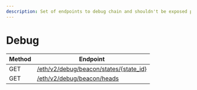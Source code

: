 ```yaml
---
description: Set of endpoints to debug chain and shouldn't be exposed publicly.
---
```


# Debug

| Method | Endpoint                                                                                             |
| ------ | ---------------------------------------------------------------------------------------------------- |
| GET    | [/eth/v2/debug/beacon/states/{state\_id}](https://ethereum.github.io/beacon-APIs/#/Debug/getStateV2) |
| GET    | [/eth/v2/debug/beacon/heads](https://ethereum.github.io/beacon-APIs/#/Debug/getDebugChainHeadsV2)    |

